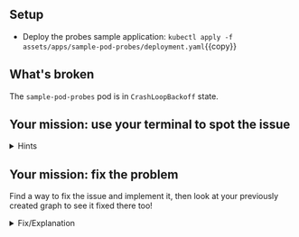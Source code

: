 ## Setup

* Deploy the probes sample application: 
`kubectl apply -f assets/apps/sample-pod-probes/deployment.yaml`{{copy}}

## What's broken

The `sample-pod-probes` pod is in `CrashLoopBackoff` state.

## Your mission: use your terminal to spot the issue

<details>
<summary>Hints</summary>
The pod list has a `STATUS` column telling you in which state the pod is.
<br/><br/>

If you `kubectl describe pod <POD_NAME>` you will see some more details about
the life of the pod and what is going wrong. <br/><br/>

Also go to your [logs explorer](https://app.datadoghq.com/logs) and add filters
to your query to filter the logs of your pods. <br/><br/>

Pods logs are also visible using `kubectl logs`.
</details>

## Your mission: fix the problem

Find a way to fix the issue and implement it, then look at your previously
created graph to see it fixed there too!

<details>
<summary>Fix/Explanation</summary>
The pod is failing liveness checks.<br/><br/> 

The application requires a header `X-Should-Pass-Liveness: true` to pass liveness checks.<br/><br/>

The probe definition allows setting a custom HTTP header:<br/>
```
        livenessProbe:
          httpGet:
            path: /live
            port: 8080
            httpHeaders:
              - name: X-Should-Pass-Liveness
                value: true
```

Use `kubectl edit` to add the `httpHeaders` to your liveness check.<br/><br/>

We included a sample patch as a solution:<br/><br/>
`kubectl patch deployment pod-probes --patch="$(cat assets/apps/fixes/pod-probes-liveness-fix.yaml)"`
</details>

